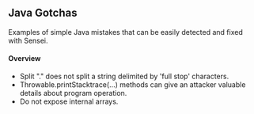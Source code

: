 ## Java Gotchas
Examples of simple Java mistakes that can be easily detected and fixed with Sensei.

<h4>Overview</h4>
<ul>
<li>Split "." does not split a string delimited by 'full stop' characters.</li>
<li>Throwable.printStacktrace(...) methods can give an attacker valuable details about program operation.</li>
<li>Do not expose internal arrays.</li>
</ul>
